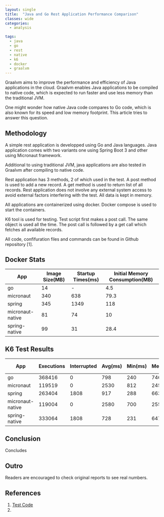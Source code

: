 ```yaml
---
layout: single
title:  "Java and Go Rest Application Performance Comparison"
classes: wide
categories:
  - analysis

tags:
  - java
  - go
  - rest
  - native
  - k6
  - docker
  - graalvm 
---
```


Graalvm aims to improve the performance and efficiency of Java applications in the cloud. Graalvm enables Java applications to be compiled to native code, which is expected to run faster and use less memory than the traditional JVM. 

One might wonder how native Java code compares to Go code, which is also known for its speed and low memory footprint. This article tries to answer this question.

## Methodology

A simple rest application is developped using Go and Java languages. Java application comes with two variants one using Spring Boot 3 and other using Micronaut framework.

Additional to using traditional JVM, java applications are also tested in Graalvm after compiling to native code. 


Rest application has 3 methods, 2 of which used in the test. A post method is used to add a new record. A get method is used to return list of all records. 
Rest application does not involve any external system access to avoid external factors interfering with the test. All data is kept in memory. 

All applications are containerized using docker. Docker compose is used to start the containers. 

K6 tool is used for testing. Test script first makes a post call. The same object is used all the time. The post call is followed by a get call which fetches all available records.  

All code, confifuration files and commands can be found in Github repository [1].


## Docker Stats

| App              | Image Size(MB) | Startup Times(ms) | Initial Memory Consumption(MB) |
|------------------|----------------|-------------------|--------------------------------|
| go               | 14             | -                 | 4.5                            |
| micronaut        | 340            | 638               | 79.3                           |
| spring           | 345            | 1349              | 118                            |
| micronaut-native | 81             | 74                | 10                             |
| spring-native    | 99             | 31                | 28.4                           |



## K6 Test Results
 

| App              | Executions | Interrupted | Avg(ms) | Min(ms) | Med(ms) | Max(ms) | p(90) (ms) | p(95) (ms) |
|------------------|------------|-------------|---------|---------|---------|---------|------------|------------|
| go               | 368416     | 0           | 798     | 240     | 746     | 2180    | 1180       | 1300       |
| micronaut        | 119519     | 0           | 2530    | 812     | 2450    | 5620    | 3430       | 3910       |
| spring           | 263404     | 1808        | 917     | 288     | 663     | 9400    | 1680       | 1890       |
| micronaut-native | 119004     | 0           | 2580    | 700     | 2550    | 4900    | 3380       | 3610       |
| spring-native    | 333064     | 1808        | 728     | 231     | 647     | 8310    | 979        | 1210       |


## Conclusion

Concludes


## Outro

Readers are encouraged to check original reports to see real numbers.


## References
1. [Test Code](https://github.com/habanoz/java-go-rest-app-compare)
2. 